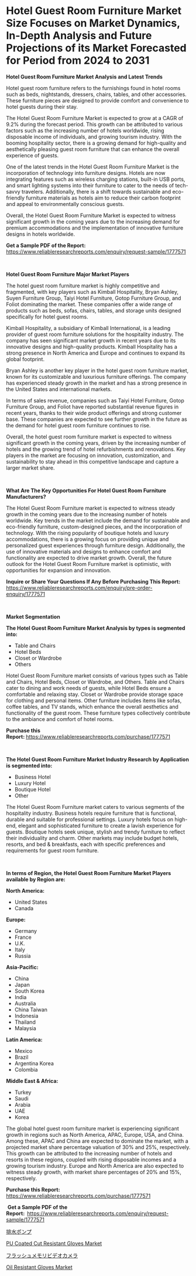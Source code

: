 <p><h1>Hotel Guest Room Furniture Market Size Focuses on Market Dynamics, In-Depth Analysis and Future Projections of its Market Forecasted for Period from 2024 to 2031</h1></p><p><strong>Hotel Guest Room Furniture Market Analysis and Latest Trends</strong></p>
<p><p>Hotel guest room furniture refers to the furnishings found in hotel rooms such as beds, nightstands, dressers, chairs, tables, and other accessories. These furniture pieces are designed to provide comfort and convenience to hotel guests during their stay.</p><p>The Hotel Guest Room Furniture Market is expected to grow at a CAGR of 9.2% during the forecast period. This growth can be attributed to various factors such as the increasing number of hotels worldwide, rising disposable income of individuals, and growing tourism industry. With the booming hospitality sector, there is a growing demand for high-quality and aesthetically pleasing guest room furniture that can enhance the overall experience of guests.</p><p>One of the latest trends in the Hotel Guest Room Furniture Market is the incorporation of technology into furniture designs. Hotels are now integrating features such as wireless charging stations, built-in USB ports, and smart lighting systems into their furniture to cater to the needs of tech-savvy travelers. Additionally, there is a shift towards sustainable and eco-friendly furniture materials as hotels aim to reduce their carbon footprint and appeal to environmentally conscious guests.</p><p>Overall, the Hotel Guest Room Furniture Market is expected to witness significant growth in the coming years due to the increasing demand for premium accommodations and the implementation of innovative furniture designs in hotels worldwide.</p></p>
<p><strong>Get a Sample PDF of the Report:&nbsp;</strong> <a href="https://www.reliableresearchreports.com/enquiry/request-sample/1777571">https://www.reliableresearchreports.com/enquiry/request-sample/1777571</a></p>
<p>&nbsp;</p>
<p><strong>Hotel Guest Room Furniture Major Market Players</strong></p>
<p><p>The hotel guest room furniture market is highly competitive and fragmented, with key players such as Kimball Hospitality, Bryan Ashley, Suyen Furniture Group, Taiyi Hotel Furniture, Gotop Furniture Group, and Foliot dominating the market. These companies offer a wide range of products such as beds, sofas, chairs, tables, and storage units designed specifically for hotel guest rooms.</p><p>Kimball Hospitality, a subsidiary of Kimball International, is a leading provider of guest room furniture solutions for the hospitality industry. The company has seen significant market growth in recent years due to its innovative designs and high-quality products. Kimball Hospitality has a strong presence in North America and Europe and continues to expand its global footprint.</p><p>Bryan Ashley is another key player in the hotel guest room furniture market, known for its customizable and luxurious furniture offerings. The company has experienced steady growth in the market and has a strong presence in the United States and international markets.</p><p>In terms of sales revenue, companies such as Taiyi Hotel Furniture, Gotop Furniture Group, and Foliot have reported substantial revenue figures in recent years, thanks to their wide product offerings and strong customer base. These companies are expected to see further growth in the future as the demand for hotel guest room furniture continues to rise.</p><p>Overall, the hotel guest room furniture market is expected to witness significant growth in the coming years, driven by the increasing number of hotels and the growing trend of hotel refurbishments and renovations. Key players in the market are focusing on innovation, customization, and sustainability to stay ahead in this competitive landscape and capture a larger market share.</p></p>
<p>&nbsp;</p>
<p><strong>What Are The Key Opportunities For Hotel Guest Room Furniture Manufacturers?</strong></p>
<p><p>The Hotel Guest Room Furniture market is expected to witness steady growth in the coming years due to the increasing number of hotels worldwide. Key trends in the market include the demand for sustainable and eco-friendly furniture, custom-designed pieces, and the incorporation of technology. With the rising popularity of boutique hotels and luxury accommodations, there is a growing focus on providing unique and personalized guest experiences through furniture design. Additionally, the use of innovative materials and designs to enhance comfort and functionality are expected to drive market growth. Overall, the future outlook for the Hotel Guest Room Furniture market is optimistic, with opportunities for expansion and innovation.</p></p>
<p><strong>Inquire or Share Your Questions If Any Before Purchasing This Report:</strong> <a href="https://www.reliableresearchreports.com/enquiry/pre-order-enquiry/1777571">https://www.reliableresearchreports.com/enquiry/pre-order-enquiry/1777571</a></p>
<p>&nbsp;</p>
<p><strong>Market Segmentation</strong></p>
<p><strong>The Hotel Guest Room Furniture Market Analysis by types is segmented into:</strong></p>
<p><ul><li>Table and Chairs</li><li>Hotel Beds</li><li>Closet or Wardrobe</li><li>Others</li></ul></p>
<p><p>Hotel Guest Room Furniture market consists of various types such as Table and Chairs, Hotel Beds, Closet or Wardrobe, and Others. Table and Chairs cater to dining and work needs of guests, while Hotel Beds ensure a comfortable and relaxing stay. Closet or Wardrobe provide storage space for clothing and personal items. Other furniture includes items like sofas, coffee tables, and TV stands, which enhance the overall aesthetics and functionality of the guest room. These furniture types collectively contribute to the ambiance and comfort of hotel rooms.</p></p>
<p><strong>Purchase this Report:&nbsp;</strong><a href="https://www.reliableresearchreports.com/purchase/1777571">https://www.reliableresearchreports.com/purchase/1777571</a></p>
<p>&nbsp;</p>
<p><strong>The Hotel Guest Room Furniture Market Industry Research by Application is segmented into:</strong></p>
<p><ul><li>Business Hotel</li><li>Luxury Hotel</li><li>Boutique Hotel</li><li>Other</li></ul></p>
<p><p>The Hotel Guest Room Furniture market caters to various segments of the hospitality industry. Business hotels require furniture that is functional, durable and suitable for professional settings. Luxury hotels focus on high-end, elegant and sophisticated furniture to create a lavish experience for guests. Boutique hotels seek unique, stylish and trendy furniture to reflect their individuality and charm. Other markets may include budget hotels, resorts, and bed & breakfasts, each with specific preferences and requirements for guest room furniture.</p></p>
<p>&nbsp;</p>
<p><strong>In terms of Region, the Hotel Guest Room Furniture Market Players available by Region are:</strong></p>
<p>
    <p> <strong> North America: </strong>
        <ul>
            <li>United States</li>
            <li>Canada</li>
        </ul>
        </p> 
    <p> <strong> Europe: </strong>
        <ul>
            <li>Germany</li>
            <li>France</li>
            <li>U.K.</li>
            <li>Italy</li>
            <li>Russia</li>
        </ul>
        </p> 
    <p> <strong> Asia-Pacific: </strong>
        <ul>
            <li>China</li>
            <li>Japan</li>
            <li>South Korea</li>
            <li>India</li>
            <li>Australia</li>
            <li>China Taiwan</li>
            <li>Indonesia</li>
            <li>Thailand</li>
            <li>Malaysia</li>
        </ul>
        </p> 
    <p> <strong> Latin America: </strong>
        <ul>
            <li>Mexico</li>
            <li>Brazil</li>
            <li>Argentina Korea</li>
            <li>Colombia</li>
        </ul>
        </p> 
    <p> <strong> Middle East & Africa: </strong>
        <ul>
            <li>Turkey</li>
            <li>Saudi</li>
            <li>Arabia</li>
            <li>UAE</li>
            <li>Korea</li>
        </ul>
    </p>
    </p>
<p><p>The global hotel guest room furniture market is experiencing significant growth in regions such as North America, APAC, Europe, USA, and China. Among these, APAC and China are expected to dominate the market, with a projected market share percentage valuation of 30% and 25%, respectively. This growth can be attributed to the increasing number of hotels and resorts in these regions, coupled with rising disposable incomes and a growing tourism industry. Europe and North America are also expected to witness steady growth, with market share percentages of 20% and 15%, respectively.</p></p>
<p><strong>Purchase this Report: </strong><a href="https://www.reliableresearchreports.com/purchase/1777571">https://www.reliableresearchreports.com/purchase/1777571</a></p>
<p>&nbsp;<strong>Get a Sample PDF of the Report:&nbsp;&nbsp;</strong><a href="https://www.reliableresearchreports.com/enquiry/request-sample/1777571">https://www.reliableresearchreports.com/enquiry/request-sample/1777571</a></p>
<p><strong></strong></p>
<p><p><a href="https://medium.com/@alyle7648/%E6%8E%92%E6%B0%B4%E3%83%9D%E3%83%B3%E3%83%97%E5%B8%82%E5%A0%B4%E3%81%AE%E3%83%AC%E3%83%9D%E3%83%BC%E3%83%88%E3%81%AF-%E3%81%93%E3%81%AE%E5%B8%82%E5%A0%B4%E3%81%AE%E6%9C%80%E6%96%B0%E3%81%AE%E3%83%88%E3%83%AC%E3%83%B3%E3%83%89%E3%81%A8%E6%88%90%E9%95%B7%E6%A9%9F%E4%BC%9A%E3%82%92%E6%98%8E%E3%82%89%E3%81%8B%E3%81%AB%E3%81%97%E3%81%A6%E3%81%84%E3%81%BE%E3%81%99-bfab71fd4381">排水ポンプ</a></p><p><a href="https://github.com/nancykennedykellievqfqt2/Market-Research-Report-List-1/blob/main/pu-coated-cut-resistant-gloves-market.md">PU Coated Cut Resistant Gloves Market</a></p><p><a href="https://medium.com/@abdielkilback/%E3%83%95%E3%83%A9%E3%83%83%E3%82%B7%E3%83%A5%E3%83%A1%E3%83%A2%E3%83%AA%E3%82%AB%E3%83%A0%E3%82%B3%E3%83%BC%E3%83%80%E3%83%BC%E5%B8%82%E5%A0%B4-2031%E5%B9%B4%E3%81%BE%E3%81%A7%E3%81%AE%E3%83%88%E3%83%AC%E3%83%B3%E3%83%89-%E4%BA%88%E6%B8%AC-%E7%AB%B6%E4%BA%89%E5%88%86%E6%9E%90-282f80101df8">フラッシュメモリビデオカメラ</a></p><p><a href="https://github.com/seekum/Market-Research-Report-List-1/blob/main/oil-resistant-gloves-market.md">Oil Resistant Gloves Market</a></p></p>